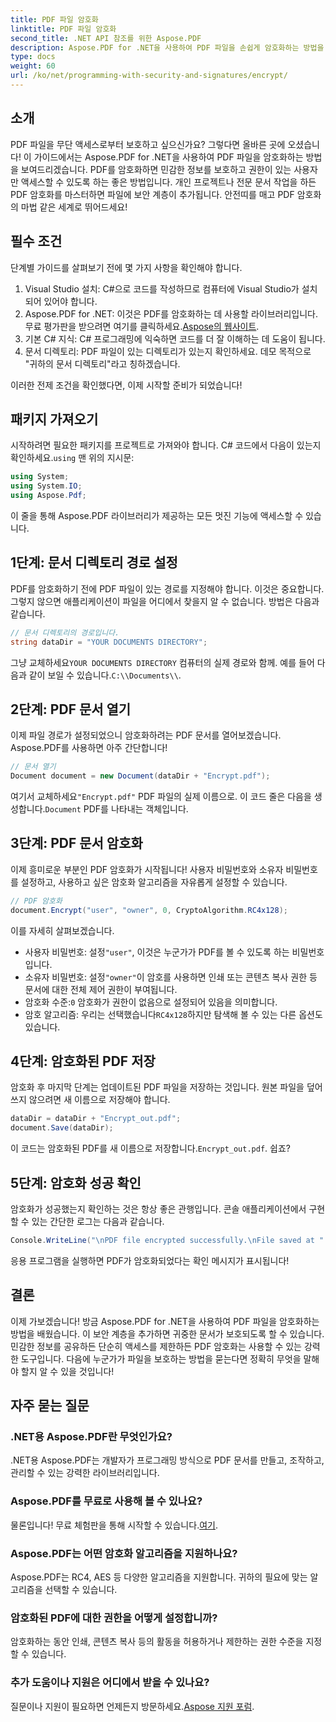 ```yaml
---
title: PDF 파일 암호화
linktitle: PDF 파일 암호화
second_title: .NET API 참조를 위한 Aspose.PDF
description: Aspose.PDF for .NET을 사용하여 PDF 파일을 손쉽게 암호화하는 방법을 알아보세요. 간단한 단계별 가이드로 민감한 정보를 보호하세요.
type: docs
weight: 60
url: /ko/net/programming-with-security-and-signatures/encrypt/
---
```

## 소개

PDF 파일을 무단 액세스로부터 보호하고 싶으신가요? 그렇다면 올바른 곳에 오셨습니다! 이 가이드에서는 Aspose.PDF for .NET을 사용하여 PDF 파일을 암호화하는 방법을 보여드리겠습니다. PDF를 암호화하면 민감한 정보를 보호하고 권한이 있는 사용자만 액세스할 수 있도록 하는 좋은 방법입니다. 개인 프로젝트나 전문 문서 작업을 하든 PDF 암호화를 마스터하면 파일에 보안 계층이 추가됩니다. 안전띠를 매고 PDF 암호화의 마법 같은 세계로 뛰어드세요!

## 필수 조건

단계별 가이드를 살펴보기 전에 몇 가지 사항을 확인해야 합니다.

1. Visual Studio 설치: C#으로 코드를 작성하므로 컴퓨터에 Visual Studio가 설치되어 있어야 합니다.
2.  Aspose.PDF for .NET: 이것은 PDF를 암호화하는 데 사용할 라이브러리입니다. 무료 평가판을 받으려면 여기를 클릭하세요.[Aspose의 웹사이트](https://releases.aspose.com/).
3. 기본 C# 지식: C# 프로그래밍에 익숙하면 코드를 더 잘 이해하는 데 도움이 됩니다.
4. 문서 디렉토리: PDF 파일이 있는 디렉토리가 있는지 확인하세요. 데모 목적으로 "귀하의 문서 디렉토리"라고 칭하겠습니다.

이러한 전제 조건을 확인했다면, 이제 시작할 준비가 되었습니다!

## 패키지 가져오기

 시작하려면 필요한 패키지를 프로젝트로 가져와야 합니다. C# 코드에서 다음이 있는지 확인하세요.`using` 맨 위의 지시문:

```csharp
using System;
using System.IO;
using Aspose.Pdf;
```

이 줄을 통해 Aspose.PDF 라이브러리가 제공하는 모든 멋진 기능에 액세스할 수 있습니다.

## 1단계: 문서 디렉토리 경로 설정

PDF를 암호화하기 전에 PDF 파일이 있는 경로를 지정해야 합니다. 이것은 중요합니다. 그렇지 않으면 애플리케이션이 파일을 어디에서 찾을지 알 수 없습니다. 방법은 다음과 같습니다.

```csharp
// 문서 디렉토리의 경로입니다.
string dataDir = "YOUR DOCUMENTS DIRECTORY";
```

 그냥 교체하세요`YOUR DOCUMENTS DIRECTORY` 컴퓨터의 실제 경로와 함께. 예를 들어 다음과 같이 보일 수 있습니다.`C:\\Documents\\`.

## 2단계: PDF 문서 열기

이제 파일 경로가 설정되었으니 암호화하려는 PDF 문서를 열어보겠습니다. Aspose.PDF를 사용하면 아주 간단합니다!

```csharp
// 문서 열기
Document document = new Document(dataDir + "Encrypt.pdf");
```

 여기서 교체하세요`"Encrypt.pdf"` PDF 파일의 실제 이름으로. 이 코드 줄은 다음을 생성합니다.`Document` PDF를 나타내는 객체입니다.

## 3단계: PDF 문서 암호화

이제 흥미로운 부분인 PDF 암호화가 시작됩니다! 사용자 비밀번호와 소유자 비밀번호를 설정하고, 사용하고 싶은 암호화 알고리즘을 자유롭게 설정할 수 있습니다.

```csharp
// PDF 암호화
document.Encrypt("user", "owner", 0, CryptoAlgorithm.RC4x128);
```

이를 자세히 살펴보겠습니다.
-  사용자 비밀번호: 설정`"user"`, 이것은 누군가가 PDF를 볼 수 있도록 하는 비밀번호입니다.
-  소유자 비밀번호: 설정`"owner"`이 암호를 사용하면 인쇄 또는 콘텐츠 복사 권한 등 문서에 대한 전체 제어 권한이 부여됩니다.
-  암호화 수준:`0` 암호화가 권한이 없음으로 설정되어 있음을 의미합니다.
-  암호 알고리즘: 우리는 선택했습니다`RC4x128`하지만 탐색해 볼 수 있는 다른 옵션도 있습니다.

## 4단계: 암호화된 PDF 저장

암호화 후 마지막 단계는 업데이트된 PDF 파일을 저장하는 것입니다. 원본 파일을 덮어쓰지 않으려면 새 이름으로 저장해야 합니다.

```csharp
dataDir = dataDir + "Encrypt_out.pdf";
document.Save(dataDir);
```

 이 코드는 암호화된 PDF를 새 이름으로 저장합니다.`Encrypt_out.pdf`. 쉽죠?

## 5단계: 암호화 성공 확인

암호화가 성공했는지 확인하는 것은 항상 좋은 관행입니다. 콘솔 애플리케이션에서 구현할 수 있는 간단한 로그는 다음과 같습니다.

```csharp
Console.WriteLine("\nPDF file encrypted successfully.\nFile saved at " + dataDir);
```

응용 프로그램을 실행하면 PDF가 암호화되었다는 확인 메시지가 표시됩니다!

## 결론

이제 가보겠습니다! 방금 Aspose.PDF for .NET을 사용하여 PDF 파일을 암호화하는 방법을 배웠습니다. 이 보안 계층을 추가하면 귀중한 문서가 보호되도록 할 수 있습니다. 민감한 정보를 공유하든 단순히 액세스를 제한하든 PDF 암호화는 사용할 수 있는 강력한 도구입니다. 다음에 누군가가 파일을 보호하는 방법을 묻는다면 정확히 무엇을 말해야 할지 알 수 있을 것입니다!

## 자주 묻는 질문

### .NET용 Aspose.PDF란 무엇인가요?
.NET용 Aspose.PDF는 개발자가 프로그래밍 방식으로 PDF 문서를 만들고, 조작하고, 관리할 수 있는 강력한 라이브러리입니다.

### Aspose.PDF를 무료로 사용해 볼 수 있나요?
 물론입니다! 무료 체험판을 통해 시작할 수 있습니다.[여기](https://releases.aspose.com/).

### Aspose.PDF는 어떤 암호화 알고리즘을 지원하나요?
Aspose.PDF는 RC4, AES 등 다양한 알고리즘을 지원합니다. 귀하의 필요에 맞는 알고리즘을 선택할 수 있습니다.

### 암호화된 PDF에 대한 권한을 어떻게 설정합니까?
암호화하는 동안 인쇄, 콘텐츠 복사 등의 활동을 허용하거나 제한하는 권한 수준을 지정할 수 있습니다.

### 추가 도움이나 지원은 어디에서 받을 수 있나요?
 질문이나 지원이 필요하면 언제든지 방문하세요.[Aspose 지원 포럼](https://forum.aspose.com/c/pdf/10).